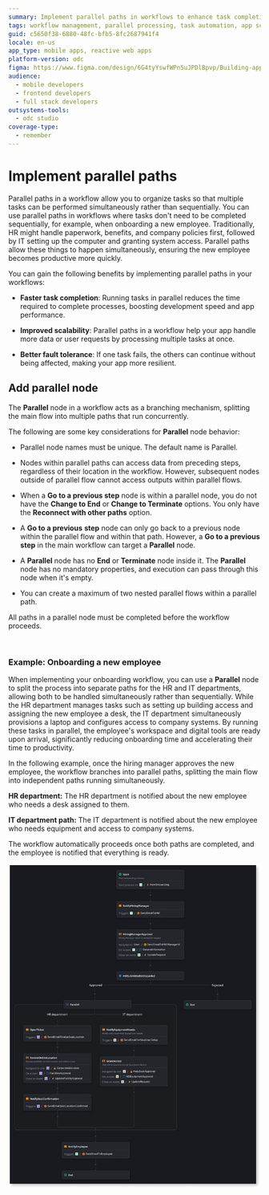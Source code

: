 ```yaml
---
summary: Implement parallel paths in workflows to enhance task completion speed, scalability, and fault tolerance using OutSystems Developer Cloud (ODC).
tags: workflow management, parallel processing, task automation, app scalability, fault tolerance
guid: c5650f38-6880-48fc-bfb5-8fc2687941f4
locale: en-us
app_type: mobile apps, reactive web apps
platform-version: odc
figma: https://www.figma.com/design/6G4tyYswfWPn5uJPDlBpvp/Building-apps?m=auto&node-id=6973-13&t=FnYFMpi17uc1F3dI-1
audience:
  - mobile developers
  - frontend developers
  - full stack developers
outsystems-tools:
  - odc studio
coverage-type:
  - remember
---
```

# Implement parallel paths

Parallel paths in a workflow allow you to organize tasks so that multiple tasks can be performed simultaneously rather than sequentially. You can use parallel paths in workflows where tasks don't need to be completed sequentially, for example, when onboarding a new employee. Traditionally, HR might handle paperwork, benefits, and company policies first, followed by IT setting up the computer and granting system access. Parallel paths allow these things to happen simultaneously, ensuring the new employee becomes productive more quickly.

You can gain the following benefits by implementing parallel paths in your workflows:

* **Faster task completion**: Running tasks in parallel reduces the time required to complete processes, boosting development speed and app performance.

* **Improved scalability**: Parallel paths in a workflow help your app handle more data or user requests by processing multiple tasks at once.

* **Better fault tolerance**: If one task fails, the others can continue without being affected, making your app more resilient.

## Add parallel node

The **Parallel** node in a workflow acts as a branching mechanism, splitting the main flow into multiple paths that run concurrently. 

The following are some key considerations for **Parallel** node behavior: 

* Parallel node names must be unique. The default name is Parallel.

* Nodes within parallel paths can access data from preceding steps, regardless of their location in the workflow. However, subsequent nodes outside of parallel flow cannot access outputs within parallel flows.

* When a **Go to a previous step** node is within a parallel node, you do not have the **Change to End** or **Change to Terminate** options. You only have the **Reconnect with other paths** option.

* A **Go to a previous** **step** node can only go back to a previous node within the parallel flow and within that path. However, a **Go to a previous** **step** in the main workflow can target a **Parallel** node.

* A **Parallel** node has no **End** or **Terminate** node inside it. The **Parallel** node has no mandatory properties, and execution can pass through this node when it's empty.

* You can create a maximum of two nested parallel flows within a parallel path. 

<div class="info" markdown="1">

All paths in a parallel node must be completed before the workflow proceeds.

</div> 

### Example: Onboarding a new employee

When implementing your onboarding workflow, you can use a **Parallel** node to split the process into separate paths for the HR and IT departments, allowing both to be handled simultaneously rather than sequentially. While the HR department manages tasks such as setting up building access and assigning the new employee a desk, the IT department simultaneously provisions a laptop and configures access to company systems. By running these tasks in parallel, the employee's workspace and digital tools are ready upon arrival, significantly reducing onboarding time and accelerating their time to productivity.

In the following example, once the hiring manager approves the new employee, the workflow branches into parallel paths, splitting the main flow into independent paths running simultaneously. 

**HR department:** The HR department is notified about the new employee who needs a desk assigned to them.

**IT department path:** The IT department is notified about the new employee who needs equipment and access to company systems.

The workflow automatically proceeds once both paths are completed, and the employee is notified that everything is ready. 

![Screenshot of a workflow that uses the parallel node to onboard a new employee](images/parallel-node-example-we.png "Parallel node example")
